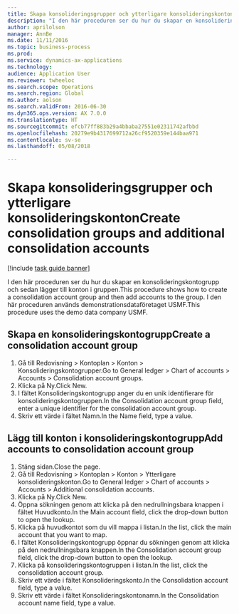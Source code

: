 ```yaml
--- 
title: Skapa konsolideringsgrupper och ytterligare konsolideringskonton
description: "I den här proceduren ser du hur du skapar en konsolideringskontogrupp och sedan lägger till konton i gruppen."
author: aprilolson
manager: AnnBe
ms.date: 11/11/2016
ms.topic: business-process
ms.prod: 
ms.service: dynamics-ax-applications
ms.technology: 
audience: Application User
ms.reviewer: twheeloc
ms.search.scope: Operations
ms.search.region: Global
ms.author: aolson
ms.search.validFrom: 2016-06-30
ms.dyn365.ops.version: AX 7.0.0
ms.translationtype: HT
ms.sourcegitcommit: efcb77ff883b29a4bbaba27551e02311742afbbd
ms.openlocfilehash: 20279e9b4317699712a26cf9520359e144baa971
ms.contentlocale: sv-se
ms.lasthandoff: 05/08/2018

---
```

# <a name="create-consolidation-groups-and-additional-consolidation-accounts"></a><span data-ttu-id="18604-103">Skapa konsolideringsgrupper och ytterligare konsolideringskonton</span><span class="sxs-lookup"><span data-stu-id="18604-103">Create consolidation groups and additional consolidation accounts</span></span>

[!include [task guide banner](../../includes/task-guide-banner.md)]

<span data-ttu-id="18604-104">I den här proceduren ser du hur du skapar en konsolideringskontogrupp och sedan lägger till konton i gruppen.</span><span class="sxs-lookup"><span data-stu-id="18604-104">This procedure shows how to create a consolidation account group and then add accounts to the group.</span></span> <span data-ttu-id="18604-105">I den här proceduren används demonstrationsdataföretaget USMF.</span><span class="sxs-lookup"><span data-stu-id="18604-105">This procedure uses the demo data company USMF.</span></span>


## <a name="create-a-consolidation-account-group"></a><span data-ttu-id="18604-106">Skapa en konsolideringskontogrupp</span><span class="sxs-lookup"><span data-stu-id="18604-106">Create a consolidation account group</span></span>
1. <span data-ttu-id="18604-107">Gå till Redovisning > Kontoplan > Konton > Konsolideringskontogrupper.</span><span class="sxs-lookup"><span data-stu-id="18604-107">Go to General ledger > Chart of accounts > Accounts > Consolidation account groups.</span></span>
2. <span data-ttu-id="18604-108">Klicka på Ny.</span><span class="sxs-lookup"><span data-stu-id="18604-108">Click New.</span></span>
3. <span data-ttu-id="18604-109">I fältet Konsolideringskontogrupp anger du en unik identifierare för konsolideringskontogruppen.</span><span class="sxs-lookup"><span data-stu-id="18604-109">In the Consolidation account group field, enter a unique identifier for the consolidation account group.</span></span>
4. <span data-ttu-id="18604-110">Skriv ett värde i fältet Namn.</span><span class="sxs-lookup"><span data-stu-id="18604-110">In the Name field, type a value.</span></span>

## <a name="add-accounts-to-consolidation-account-group"></a><span data-ttu-id="18604-111">Lägg till konton i konsolideringskontogrupp</span><span class="sxs-lookup"><span data-stu-id="18604-111">Add accounts to consolidation account group</span></span>
1. <span data-ttu-id="18604-112">Stäng sidan.</span><span class="sxs-lookup"><span data-stu-id="18604-112">Close the page.</span></span>
2. <span data-ttu-id="18604-113">Gå till Redovisning > Kontoplan > Konton > Ytterligare konsolideringskonton.</span><span class="sxs-lookup"><span data-stu-id="18604-113">Go to General ledger > Chart of accounts > Accounts > Additional consolidation accounts.</span></span>
3. <span data-ttu-id="18604-114">Klicka på Ny.</span><span class="sxs-lookup"><span data-stu-id="18604-114">Click New.</span></span>
4. <span data-ttu-id="18604-115">Öppna sökningen genom att klicka på den nedrullningsbara knappen i fältet Huvudkonto.</span><span class="sxs-lookup"><span data-stu-id="18604-115">In the Main account field, click the drop-down button to open the lookup.</span></span>
5. <span data-ttu-id="18604-116">Klicka på huvudkontot som du vill mappa i listan.</span><span class="sxs-lookup"><span data-stu-id="18604-116">In the list, click the main account that you want to map.</span></span>
6. <span data-ttu-id="18604-117">I fältet Konsolideringskontogrupp öppnar du sökningen genom att klicka på den nedrullningsbara knappen.</span><span class="sxs-lookup"><span data-stu-id="18604-117">In the Consolidation account group field, click the drop-down button to open the lookup.</span></span>
7. <span data-ttu-id="18604-118">Klicka på konsolideringskontogruppen i listan.</span><span class="sxs-lookup"><span data-stu-id="18604-118">In the list, click the consolidation account group.</span></span>
8. <span data-ttu-id="18604-119">Skriv ett värde i fältet Konsolideringskonto.</span><span class="sxs-lookup"><span data-stu-id="18604-119">In the Consolidation account field, type a value.</span></span>
9. <span data-ttu-id="18604-120">Skriv ett värde i fältet Konsolideringskontonamn.</span><span class="sxs-lookup"><span data-stu-id="18604-120">In the Consolidation account name field, type a value.</span></span>


